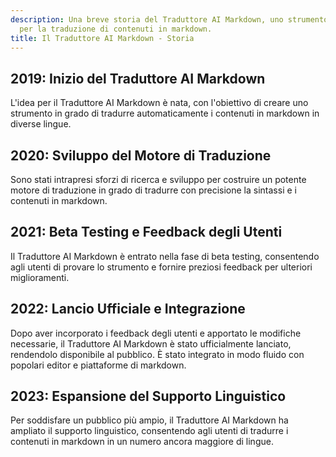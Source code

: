 ```yaml
---
description: Una breve storia del Traduttore AI Markdown, uno strumento rivoluzionario
  per la traduzione di contenuti in markdown.
title: Il Traduttore AI Markdown - Storia
---
```


## 2019: Inizio del Traduttore AI Markdown
L'idea per il Traduttore AI Markdown è nata, con l'obiettivo di creare uno strumento in grado di tradurre automaticamente i contenuti in markdown in diverse lingue.

## 2020: Sviluppo del Motore di Traduzione
Sono stati intrapresi sforzi di ricerca e sviluppo per costruire un potente motore di traduzione in grado di tradurre con precisione la sintassi e i contenuti in markdown.

## 2021: Beta Testing e Feedback degli Utenti
Il Traduttore AI Markdown è entrato nella fase di beta testing, consentendo agli utenti di provare lo strumento e fornire preziosi feedback per ulteriori miglioramenti.

## 2022: Lancio Ufficiale e Integrazione
Dopo aver incorporato i feedback degli utenti e apportato le modifiche necessarie, il Traduttore AI Markdown è stato ufficialmente lanciato, rendendolo disponibile al pubblico. È stato integrato in modo fluido con popolari editor e piattaforme di markdown.

## 2023: Espansione del Supporto Linguistico
Per soddisfare un pubblico più ampio, il Traduttore AI Markdown ha ampliato il supporto linguistico, consentendo agli utenti di tradurre i contenuti in markdown in un numero ancora maggiore di lingue.

<!-- Eventuali altri traguardi possono essere aggiunti qui se necessario -->